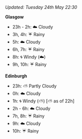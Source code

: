 *Updated: Tuesday 24th May 22:30*

**Glasgow**

* 23h - 2h: :cloud: Cloudy
* 3h, 4h: :umbrella: Rainy
* 5h: :cloud: Cloudy
* 6h, 7h: :umbrella: Rainy
* 8h: :cyclone: Windy (:cloud:)
* 9h, 10h: :umbrella: Rainy

**Edinburgh**

* 23h: :partly_sunny: Partly Cloudy
* 0h: :cloud: Cloudy
* 1h: :cyclone: Windy (:partly_sunny:) [:partly_sunny: as of 22h]
* 2h - 6h: :cloud: Cloudy
* 7h, 8h: :umbrella: Rainy
* 9h: :cloud: Cloudy
* 10h: :umbrella: Rainy

